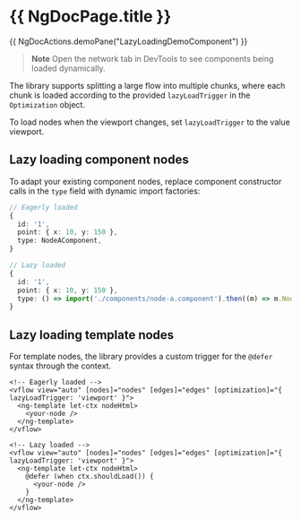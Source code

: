 # {{ NgDocPage.title }}

{{ NgDocActions.demoPane("LazyLoadingDemoComponent") }}

> **Note**
> Open the network tab in DevTools to see components being loaded dynamically.

The library supports splitting a large flow into multiple chunks, where each chunk is loaded according to the provided `lazyLoadTrigger` in the `Optimization` object.

To load nodes when the viewport changes, set `lazyLoadTrigger` to the value viewport.

## Lazy loading component nodes

To adapt your existing component nodes, replace component constructor calls in the `type` field with dynamic import factories:

```ts
// Eagerly loaded
{
  id: '1',
  point: { x: 10, y: 150 },
  type: NodeAComponent,
}

// Lazy loaded
{
  id: '1',
  point: { x: 10, y: 150 },
  type: () => import('./components/node-a.component').then((m) => m.NodeAComponent)
}
```

## Lazy loading template nodes

For template nodes, the library provides a custom trigger for the `@defer` syntax through the context.

```
<!-- Eagerly loaded -->
<vflow view="auto" [nodes]="nodes" [edges]="edges" [optimization]="{ lazyLoadTrigger: 'viewport' }">
  <ng-template let-ctx nodeHtml>
    <your-node />
  </ng-template>
</vflow>

<!-- Lazy loaded -->
<vflow view="auto" [nodes]="nodes" [edges]="edges" [optimization]="{ lazyLoadTrigger: 'viewport' }">
  <ng-template let-ctx nodeHtml>
    @defer (when ctx.shouldLoad()) {
      <your-node />
    }
  </ng-template>
</vflow>
```
